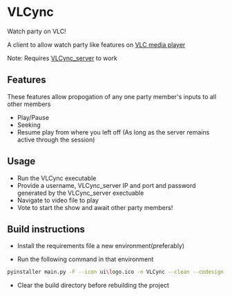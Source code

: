 # VLCync
Watch party on VLC!

A client to allow watch party like features on [VLC media player](https://github.com/videolan/vlc)

Note: Requires [VLCync_server](https://github.com/SidDarth0Vader/VLCync_server) to work

## Features
These features allow propogation of any one party member's inputs to all other members
* Play/Pause
* Seeking
* Resume play from where you left off (As long as the server remains active through the session)

## Usage

* Run the VLCync executable
* Provide a username, VLCync_server IP and port and password generated by the VLCync_server exectuable
* Navigate to video file to play
* Vote to start the show and await other party members!

## Build instructions

* Install the requirements file a new environment(preferably)

* Run the following command in that environment
```sh
pyinstaller main.py -F --icon ui\logo.ico -n VLCync --clean --codesign-identity VLCync --noconsole
```

* Clear the build directory before rebuilding the project